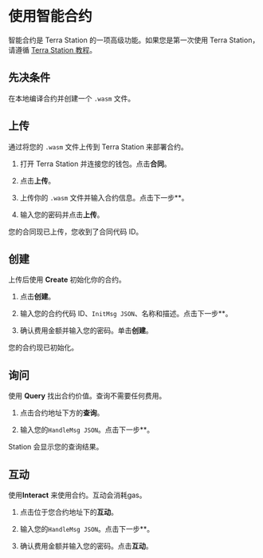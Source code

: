 # 使用智能合约

智能合约是 Terra Station 的一项高级功能。如果您是第一次使用 Terra Station，请遵循 [Terra Station 教程](/Tutorials/Get-started/Terra-station-desktop.md)。

## 先决条件

在本地编译合约并创建一个 `.wasm` 文件。

## 上传

通过将您的 `.wasm` 文件上传到 Terra Station 来部署合约。

1. 打开 Terra Station 并连接您的钱包。点击**合同**。

2. 点击**上传**。

3. 上传你的 `.wasm` 文件并输入合约信息。点击下一步**。

4. 输入您的密码并点击**上传**。

您的合同现已上传，您收到了合同代码 ID。

## 创建

上传后使用 **Create** 初始化你的合约。

1. 点击**创建**。

2. 输入您的合约代码 ID、`InitMsg JSON`、名称和描述。点击下一步**。

3. 确认费用金额并输入您的密码。单击**创建**。

您的合约现已初始化。

## 询问

使用 **Query** 找出合约价值。查询不需要任何费用。

1. 点击合约地址下方的**查询**。

2. 输入您的`HandleMsg JSON`。点击下一步**。

Station 会显示您的查询结果。

## 互动

使用**Interact** 来使用合约。互动会消耗gas。

1. 点击位于您合约地址下的**互动**。

2. 输入您的`HandleMsg JSON`。点击下一步**。

3. 确认费用金额并输入您的密码。点击**互动**。 